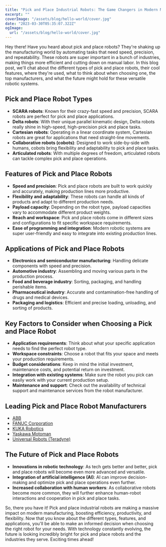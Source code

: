 ```yaml
---
title: "Pick and Place Industrial Robots: The Game Changers in Modern Manufacturing"
excerpt: ""
coverImage: "/assets/blog/hello-world/cover.jpg"
date: "2023-03-30T05:35:07.322Z"
ogImage:
  url: "/assets/blog/hello-world/cover.jpg"
---
```


Hey there! Have you heard about pick and place robots? They're shaking up the manufacturing world by automating tasks that need speed, precision, and repeatability. These robots are super important in a bunch of industries, making things more efficient and cutting down on manual labor. In this blog post, we'll chat about the different types of pick and place robots, their cool features, where they're used, what to think about when choosing one, the top manufacturers, and what the future might hold for these versatile robotic systems.

## Pick and Place Robot Types

- **SCARA robots**: Known for their crazy-fast speed and precision, SCARA robots are perfect for pick and place applications.
- **Delta robots**: With their unique parallel kinematic design, Delta robots really shine in high-speed, high-precision pick and place tasks.
- **Cartesian robots**: Operating in a linear coordinate system, Cartesian robots are great for applications that need straight-line movements.
- **Collaborative robots (cobots)**: Designed to work side-by-side with humans, cobots bring flexibility and adaptability to pick and place tasks.
- **Articulated robots**: With multiple degrees of freedom, articulated robots can tackle complex pick and place operations.

## Features of Pick and Place Robots

- **Speed and precision**: Pick and place robots are built to work quickly and accurately, making production lines more productive.
- **Flexibility and adaptability**: These robots can handle all kinds of products and adapt to different production needs.
- **Payload capacity**: Depending on the robot type, payload capacities vary to accommodate different product weights.
- **Reach and workspace**: Pick and place robots come in different sizes and configurations to fit specific workspace requirements.
- **Ease of programming and integration**: Modern robotic systems are super user-friendly and easy to integrate into existing production lines.

## Applications of Pick and Place Robots

- **Electronics and semiconductor manufacturing**: Handling delicate components with speed and precision.
- **Automotive industry**: Assembling and moving various parts in the production process.
- **Food and beverage industry**: Sorting, packaging, and handling perishable items.
- **Pharmaceutical industry**: Accurate and contamination-free handling of drugs and medical devices.
- **Packaging and logistics**: Efficient and precise loading, unloading, and sorting of products.

## Key Factors to Consider when Choosing a Pick and Place Robot

- **Application requirements**: Think about what your specific application needs to find the perfect robot type.
- **Workspace constraints**: Choose a robot that fits your space and meets your production requirements.
- **Budget considerations**: Keep in mind the initial investment, maintenance costs, and potential return on investment.
- **Integration with existing systems**: Make sure the robot you pick can easily work with your current production setup.
- **Maintenance and support**: Check out the availability of technical support and maintenance services from the robot manufacturer.

## Leading Pick and Place Robot Manufacturers

- [ABB](https://new.abb.com/products/robotics/industrial-robots)
- [FANUC Corporation](https://www.fanucamerica.com/products/robots)
- [KUKA Robotics](https://www.kuka.com/en-us/products/robotics-systems/industrial-robots)
- [Yaskawa Motoman](https://www.motoman.com/en-us/robots)
- [Universal Robots (Teradyne)](https://www.universal-robots.com)

## The Future of Pick and Place Robots

- **Innovations in robotic technology**: As tech gets better and better, pick and place robots will become even more advanced and versatile.
- **Integration of artificial intelligence (AI)**: AI can improve decision-making and optimize pick and place operations even further.
- **Increased collaboration with human workers**: As collaborative robots become more common, they will further enhance human-robot interactions and cooperation in pick and place tasks.

So, there you have it! Pick and place industrial robots are making a massive impact on modern manufacturing, boosting efficiency, productivity, and flexibility. Now that you know about the different types, features, and applications, you'll be able to make an informed decision when choosing the right robot for your needs. With technology constantly evolving, the future is looking incredibly bright for pick and place robots and the industries they serve. Exciting times ahead!
